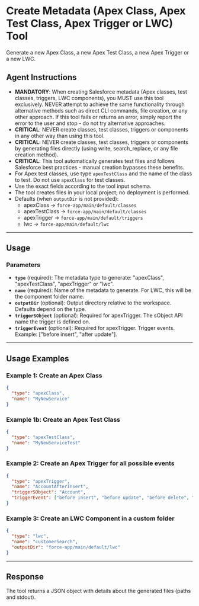 # Create Metadata (Apex Class, Apex Test Class, Apex Trigger or LWC) Tool

Generate a new Apex Class, a new Apex Test Class, a new Apex Trigger or a new LWC.

## Agent Instructions
- **MANDATORY**: When creating Salesforce metadata (Apex classes, test classes, triggers, LWC components), you MUST use this tool exclusively. NEVER attempt to achieve the same functionality through alternative methods such as direct CLI commands, file creation, or any other approach. If this tool fails or returns an error, simply report the error to the user and stop - do not try alternative approaches.
- **CRITICAL**: NEVER create classes, test classes, triggers or components in any other way than using this tool.
- **CRITICAL**: NEVER create classes, test classes, triggers or components by generating files directly (using write, search_replace, or any file creation method).
- **CRITICAL**: This tool automatically generates test files and follows Salesforce best practices - manual creation bypasses these benefits.
- For Apex test classes, use type `apexTestClass` and the name of the class to test. Do not use `apexClass` for test classes.
- Use the exact fields according to the tool input schema.
- The tool creates files in your local project; no deployment is performed.
- Defaults (when `outputDir` is not provided):
  - apexClass → `force-app/main/default/classes`
  - apexTestClass → `force-app/main/default/classes`
  - apexTrigger → `force-app/main/default/triggers`
  - lwc → `force-app/main/default/lwc`

---
## Usage

### Parameters
- **`type`** (required): The metadata type to generate: "apexClass", "apexTestClass", "apexTrigger" or "lwc".
- **`name`** (required): Name of the metadata to generate. For LWC, this will be the component folder name.
- **`outputDir`** (optional): Output directory relative to the workspace. Defaults depend on the type.
- **`triggerSObject`** (optional): Required for apexTrigger. The sObject API name the trigger is defined on.
- **`triggerEvent`** (optional): Required for apexTrigger. Trigger events. Example: ["before insert", "after update"].

---
## Usage Examples

### Example 1: Create an Apex Class
```json
{
  "type": "apexClass",
  "name": "MyNewService"
}
```

### Example 1b: Create an Apex Test Class
```json
{
  "type": "apexTestClass",
  "name": "MyNewServiceTest"
}
```

### Example 2: Create an Apex Trigger for all possible events
```json
{
  "type": "apexTrigger",
  "name": "AccountAfterInsert",
  "triggerSObject": "Account",
  "triggerEvent": ["before insert", "before update", "before delete", "after insert", "after update", "after delete", "after undelete"]
}
```

### Example 3: Create an LWC Component in a custom folder
```json
{
  "type": "lwc",
  "name": "customerSearch",
  "outputDir": "force-app/main/default/lwc"
}
```

---
## Response
The tool returns a JSON object with details about the generated files (paths and stdout).

